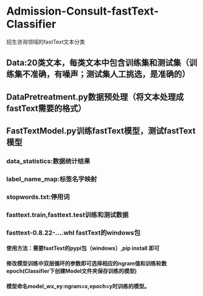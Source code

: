 # Admission-Consult-fastText-Classifier
招生咨询领域的fastText文本分类

## Data:20类文本，每类文本中包含训练集和测试集（训练集不准确，有噪声；测试集人工挑选，是准确的）
## DataPretreatment.py数据预处理（将文本处理成fastText需要的格式）
## FastTextModel.py训练fastText模型，测试fastText模型

### data_statistics:数据统计结果
### label_name_map:标签名字映射
### stopwords.txt:停用词
### fasttext.train,fasttext.test训练和测试数据
### fasttext-0.8.22-....whl fastText的windows包

#### 使用方法：需要fastText的pypi包（windows）,pip install 即可
#### 修改模型训练中双层循环的参数即可选择相应的ngram值和训练轮数epoch(Classifier下创建Model文件夹保存训练的模型)
#### 模型命名model_wx_ey:ngram=x,epoch=y时训练的模型。
